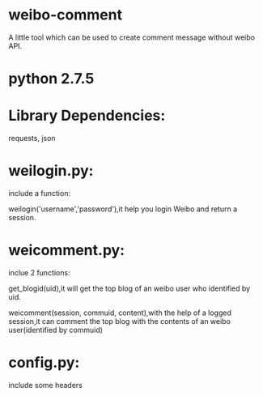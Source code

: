 # weibo-comment
A little tool which can be used to create comment message without weibo API.

# python 2.7.5

# Library Dependencies: 
requests, json

# weilogin.py:
include a function:

weilogin('username','password'),it help you login Weibo and return a session.


# weicomment.py:
inclue 2 functions:

get_blogid(uid),it will get the top blog of an weibo user who identified by uid.

weicomment(session, commuid, content),with the help of a logged session,it can comment the top blog with the contents of an weibo user(identified by commuid)


# config.py:
include some headers
